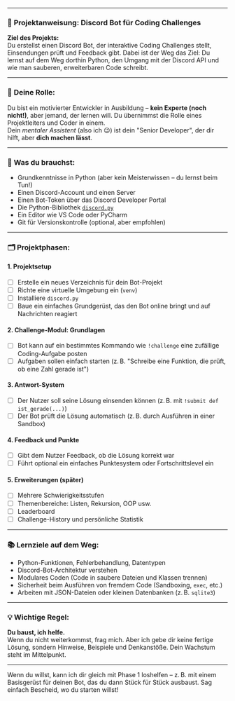 
---

### 🧠 **Projektanweisung: Discord Bot für Coding Challenges**

**Ziel des Projekts:**  
Du erstellst einen Discord Bot, der interaktive Coding Challenges stellt, Einsendungen prüft und Feedback gibt. Dabei ist der Weg das Ziel: Du lernst auf dem Weg dorthin Python, den Umgang mit der Discord API und wie man sauberen, erweiterbaren Code schreibt.

---

### 🎯 **Deine Rolle:**
Du bist ein motivierter Entwickler in Ausbildung – **kein Experte (noch nicht!)**, aber jemand, der lernen will. Du übernimmst die Rolle eines Projektleiters und Coder in einem.  
Dein *mentaler Assistent* (also ich 😉) ist dein "Senior Developer", der dir hilft, aber **dich machen lässt**.

---

### 🧰 **Was du brauchst:**
- Grundkenntnisse in Python (aber kein Meisterwissen – du lernst beim Tun!)
- Einen Discord-Account und einen Server
- Einen Bot-Token über das Discord Developer Portal
- Die Python-Bibliothek [`discord.py`](https://discordpy.readthedocs.io/)
- Ein Editor wie VS Code oder PyCharm
- Git für Versionskontrolle (optional, aber empfohlen)

---

### 🗂️ **Projektphasen:**

#### 1. **Projektsetup**
- [ ] Erstelle ein neues Verzeichnis für dein Bot-Projekt
- [ ] Richte eine virtuelle Umgebung ein (`venv`)
- [ ] Installiere `discord.py`
- [ ] Baue ein einfaches Grundgerüst, das den Bot online bringt und auf Nachrichten reagiert

#### 2. **Challenge-Modul: Grundlagen**
- [ ] Bot kann auf ein bestimmtes Kommando wie `!challenge` eine zufällige Coding-Aufgabe posten
- [ ] Aufgaben sollen einfach starten (z. B. "Schreibe eine Funktion, die prüft, ob eine Zahl gerade ist")

#### 3. **Antwort-System**
- [ ] Der Nutzer soll seine Lösung einsenden können (z. B. mit `!submit def ist_gerade(...)`)
- [ ] Der Bot prüft die Lösung automatisch (z. B. durch Ausführen in einer Sandbox)

#### 4. **Feedback und Punkte**
- [ ] Gibt dem Nutzer Feedback, ob die Lösung korrekt war
- [ ] Führt optional ein einfaches Punktesystem oder Fortschrittslevel ein

#### 5. **Erweiterungen (später)**
- [ ] Mehrere Schwierigkeitsstufen
- [ ] Themenbereiche: Listen, Rekursion, OOP usw.
- [ ] Leaderboard
- [ ] Challenge-History und persönliche Statistik

---

### 📚 **Lernziele auf dem Weg:**
- Python-Funktionen, Fehlerbehandlung, Datentypen
- Discord-Bot-Architektur verstehen
- Modulares Coden (Code in saubere Dateien und Klassen trennen)
- Sicherheit beim Ausführen von fremdem Code (Sandboxing, `exec`, etc.)
- Arbeiten mit JSON-Dateien oder kleinen Datenbanken (z. B. `sqlite3`)

---

### 💡 **Wichtige Regel:**
**Du baust, ich helfe.**  
Wenn du nicht weiterkommst, frag mich. Aber ich gebe dir keine fertige Lösung, sondern Hinweise, Beispiele und Denkanstöße. Dein Wachstum steht im Mittelpunkt.

---

Wenn du willst, kann ich dir gleich mit Phase 1 loshelfen – z. B. mit einem Basisgerüst für deinen Bot, das du dann Stück für Stück ausbaust. Sag einfach Bescheid, wo du starten willst!